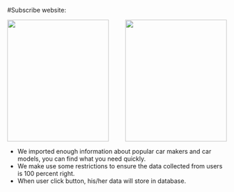 #Subscribe website:

<img align=center src="../img/Subscribe website1.png" style="width:233px;height:280px">
<img align=right src="../img/Subscribe website2.png" style="width:233px;height:280px">

- We imported enough information about popular car makers and car models, you can find what you need quickly.
- We make use some restrictions to ensure the data collected from users is 100 percent right.
- When user click button, his/her data will store in database.

